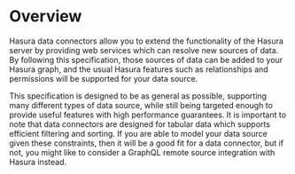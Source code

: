 # Overview

Hasura data connectors allow you to extend the functionality of the Hasura server by providing web services which can resolve new sources of data. By following this specification, those sources of data can be added to your Hasura graph, and the usual Hasura features such as relationships and permissions will be supported for your data source.

This specification is designed to be as general as possible, supporting many different types of data source, while still being targeted enough to provide useful features with high performance guarantees. It is important to note that data connectors are designed for tabular data which supports efficient filtering and sorting. If you are able to model your data source given these constraints, then it will be a good fit for a data connector, but if not, you might like to consider a GraphQL remote source integration with Hasura instead.